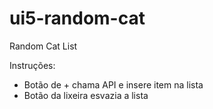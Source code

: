 # ui5-random-cat
Random Cat List

Instruções:
- Botão de + chama API e insere item na lista
- Botão da lixeira esvazia a lista
